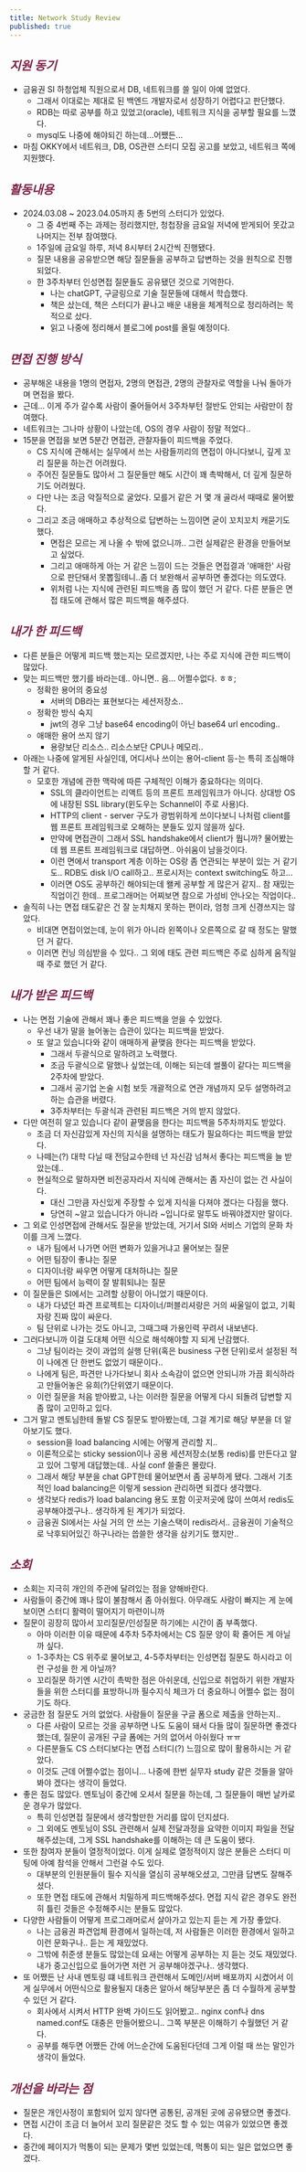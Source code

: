 ```yaml
---
title: Network Study Review
published: true
---
```


## <span style="color:#802548">_지원 동기_</span>
- 금융권 SI 하청업체 직원으로서 DB, 네트워크를 쓸 일이 아예 없었다.
  - 그래서 이대로는 제대로 된 백엔드 개발자로서 성장하기 어렵다고 판단했다.
  - RDB는 따로 공부를 하고 있었고(oracle), 네트워크 지식을 공부할 필요를 느꼈다.
  - mysql도 나중에 해야되긴 하는데...어쨌든...
- 마침 OKKY에서 네트워크, DB, OS관련 스터디 모집 공고를 보았고, 네트워크 쪽에 지원했다.


## <span style="color:#802548">_활동내용_</span>
- 2024.03.08 ~ 2023.04.05까지 총 5번의 스터디가 있었다.
  - 그 중 4번째 주는 과제는 정리했지만, 청첩장을 금요일 저녁에 받게되어 못갔고 나머지는 전부 참여했다.
  - 1주일에 금요일 하루, 저녁 8시부터 2시간씩 진행됐다.
  - 질문 내용을 공유받으면 해당 질문들을 공부하고 답변하는 것을 원칙으로 진행되었다.
  - 한 3주차부터 인성면접 질문들도 공유됐던 것으로 기억한다.
    - 나는 chatGPT, 구글링으로 기술 질문들에 대해서 학습했다.
    - 책은 샀는데, 책은 스터디가 끝나고 배운 내용을 체계적으로 정리하려는 목적으로 샀다.
    - 읽고 나중에 정리해서 블로그에 post를 올릴 예정이다.


## <span style="color:#802548">_면접 진행 방식_</span>
- 공부해온 내용을 1명의 면접자, 2명의 면접관, 2명의 관찰자로 역할을 나눠 돌아가며 면접을 봤다.
- 근데... 이게 주가 갈수록 사람이 줄어들어서 3주차부턴 절반도 안되는 사람만이 참여했다.
- 네트워크는 그나마 상황이 나았는데, OS의 경우 사람이 정말 적었다..
- 15분을 면접을 보면 5분간 면접관, 관찰자들이 피드백을 주었다.
  - CS 지식에 관해서는 실무에서 쓰는 사람들끼리의 면접이 아니다보니, 깊게 꼬리 질문을 하는건 어려웠다.
  - 주어진 질문들도 많아서 그 질문들만 해도 시간이 꽤 촉박해서, 더 깊게 질문하기도 어려웠다.
  - 다만 나는 조금 악질적으로 굴었다. 모를거 같은 거 몇 개 골라서 때때로 물어봤다.
  - 그리고 조금 애매하고 추상적으로 답변하는 느낌이면 굳이 꼬치꼬치 캐묻기도 했다.
    - 면접은 모르는 게 나올 수 밖에 없으니까.. 그런 실제같은 환경을 만들어보고 싶었다.
    - 그리고 애매하게 아는 거 같은 느낌이 드는 것들은 면접결과 '애매한' 사람으로 판단돼서 못뽑힐테니..좀 더 보완해서 공부하면 좋겠다는 의도였다.
    - 위처럼 나는 지식에 관련된 피드백을 좀 많이 했던 거 같다. 다른 분들은 면접 태도에 관해서 많은 피드백을 해주셨다.


## <span style="color:#802548">_내가 한 피드백_</span>
- 다른 분들은 어떻게 피드백 했는지는 모르겠지만, 나는 주로 지식에 관한 피드백이 많았다.
- 맞는 피드백만 했기를 바라는데.. 아니면.. 음... 어쩔수없다. ㅎㅎ;
  - 정확한 용어의 중요성
    - 서버의 DB라는 표현보다는 세션저장소.. 
  - 정확한 방식 숙지
    - jwt의 경우 그냥 base64 encoding이 아닌 base64 url encoding..
  - 애매한 용어 쓰지 않기
    - 용량보단 리소스.. 리소스보단 CPU나 메모리..
- 아래는 나중에 알게된 사실인데, 어디서나 쓰이는 용어-client 등-는 특히 조심해야할 거 같다.
  - 모호한 개념에 관한 맥락에 따른 구체적인 이해가 중요하다는 의미다.
    - SSL의 클라이언트는 리액트 등의 프론트 프레임워크가 아니다. 상대방 OS에 내장된 SSL library(윈도우는 Schannel이 주로 사용)다.
    - HTTP의 client - server 구도가 광범위하게 쓰이다보니 나처럼 client를 웹 프론트 프레임워크로 오해하는 분들도 있지 않을까 싶다.
    - 만약에 면접관이 그래서 SSL handshake에서 client가 뭡니까? 물어봤는데 웹 프론트 프레임워크로 대답하면.. 아쉬움이 남을것이다.
    - 이런 면에서 transport 계층 이하는 OS랑 좀 연관되는 부분이 있는 거 같기도.. RDB도 disk I/O call하고.. 프로시저는 context switching도 하고...
    - 이러면 OS도 공부하긴 해야되는데 왤케 공부할 게 많은거 같지.. 참 재밌는 직업이긴 한데.. 프로그래머는 어찌보면 참으로 가성비 안나오는 직업이다..
- 솔직히 나는 면접 태도같은 건 잘 눈치채지 못하는 편이라, 엄청 크게 신경쓰지는 않았다.
  - 비대면 면접이었는데, 눈이 위가 아니라 왼쪽이나 오른쪽으로 갈 때 정도는 말했던 거 같다.
  - 이러면 컨닝 의심받을 수 있다.. 그 외에 태도 관련 피드백은 주로 심하게 움직일 때 주로 했던 거 같다.





## <span style="color:#802548">_내가 받은 피드백_</span>
- 나는 면접 기술에 관해서 꽤나 좋은 피드백을 얻을 수 있었다.
  - 우선 내가 말을 늘어놓는 습관이 있다는 피드백을 받았다.
  - 또 알고 있습니다와 같이 애매하게 끝맺음 한다는 피드백을 받았다.
    - 그래서 두괄식으로 말하려고 노력했다.
    - 조금 두괄식으로 말했나 싶었는데, 이해는 되는데 썰풀이 같다는 피드백을 2주차에 받았다.
    - 그래서 공기업 논술 시험 보듯 개괄적으로 연관 개념까지 모두 설명하려고 하는 습관을 버렸다.
    - 3주차부터는 두괄식과 관련된 피드백은 거의 받지 않았다. 
- 다만 여전히 알고 있습니다 같이 끝맺음을 한다는 피드백을 5주차까지도 받았다.
  - 조금 더 자신감있게 자신의 지식을 설명하는 태도가 필요하다는 피드백을 받았다.
  - 나떼는(?) 대학 다닐 때 전담교수한테 넌 자신감 넘쳐서 좋다는 피드백을 늘 받았는데.. 
  - 현실적으로 말하자면 비전공자라서 지식에 관해서는 좀 자신이 없는 건 사실이다.
    - 대신 그만큼 자신있게 주장할 수 있게 지식을 다져야 겠다는 다짐을 했다.
    - 당연히 ~알고 있습니다가 아니라 ~입니다로 말투도 바꿔야겠지만 말이다.
- 그 외로 인성면접에 관해서도 질문을 받았는데, 거기서 SI와 서비스 기업의 문화 차이를 크게 느꼈다.
  - 내가 팀에서 나가면 어떤 변화가 있을거냐고 물어보는 질문
  - 어떤 팀장이 좋냐는 질문
  - 디자이너랑 싸우면 어떻게 대처하냐는 질문
  - 어떤 팀에서 능력이 잘 발휘되냐는 질문
- 이 질문들은 SI에서는 고려할 상황이 아니었기 때문이다.
  - 내가 다녔던 파견 프로젝트는 디자이너/퍼블리셔랑은 거의 싸울일이 없고, 기획자랑 진짜 많이 싸운다.
  - 팀 단위로 나가는 것도 아니고, 그때그때 가용인력 꾸려서 내보낸다.
- 그러다보니까 이걸 도대체 어떤 식으로 해석해야할 지 되게 난감했다.
  - 그냥 팀이라는 것이 과업의 실행 단위(혹은 business 구현 단위)로서 설정된 적이 나에겐 단 한번도 없었기 때문이다..
  - 나에게 팀은, 파견만 나가다보니 회사 소속감이 없으면 안되니까 가끔 회식하라고 만들어놓은 유희(?)단위였기 때문이다.
  - 이런 질문을 처음 받아봤고, 나는 이러한 질문을 어떻게 다시 되돌려 답변할 지 좀 많이 고민하고 있다.
- 그거 말고 멘토님한테 돌발 CS 질문도 받아봤는데, 그걸 계기로 해당 부분을 더 알아보기도 했다.
  - session을 load balancing 시에는 어떻게 관리할 지..
  - 이론적으로는 sticky session이나 공용 세션저장소(보통 redis)를 만든다고 알고 있어 그렇게 대답했는데.. 사실 conf 쓸줄은 몰랐다.
  - 그래서 해당 부분을 chat GPT한테 물어보면서 좀 공부하게 됐다. 그래서 기초적인 load balancing은 이렇게 session 관리하면 되겠다 생각했다.
  - 생각보다 redis가 load balancing 용도 포함 이곳저곳에 많이 쓰여서 redis도 공부해야겠구나.. 생각하게 된 계기가 되었다.
  - 금융권 SI에서는 사실 거의 안 쓰는 기술스택이 redis라서.. 금융권이 기술적으로 낙후되어있긴 하구나라는 씁쓸한 생각을 삼키기도 했지만..


## <span style="color:#802548">_소회_</span>
- 소회는 지극히 개인의 주관에 달려있는 점을 양해바란다.
- 사람들이 중간에 꽤나 많이 불참해서 좀 아쉬웠다. 아무래도 사람이 빠지는 게 눈에 보이면 스터디 활력이 떨어지기 마련이니까
- 질문이 굉장히 많아서 꼬리질문/인성질문 하기에는 시간이 좀 부족했다.
  - 아마 이러한 이유 때문에 4주차 5주차에서는 CS 질문 양이 확 줄어든 게 아닐까 싶다.
  - 1-3주차는 CS 위주로 물어보고, 4-5주차부터는 인성면접 질문도 하시라고 이런 구성을 한 게 아닐까?
  - 꼬리질문 하기엔 시간이 촉박한 점은 아쉬운데, 신입으로 취업하기 위한 개발자들을 위한 스터디를 표방하니까 필수지식 체크가 더 중요하니 어쩔수 없는 점이기도 하다.
- 궁금한 점 질문도 거의 없었다. 사람들이 질문을 구글 폼으로 제출을 안하는지..
  - 다른 사람이 모르는 것을 공부하면 나도 도움이 돼서 다들 많이 질문하면 좋겠다 했는데, 질문이 공개된 구글 폼에는 거의 없어서 아쉬웠다 ㅠㅠ
  - 다른분들도 CS 스터디보다는 면접 스터디(?) 느낌으로 많이 활용하시는 거 같았다.
  - 이것도 근데 어쩔수없는 점이니... 나중에 한번 실무자 study 같은 것들을 알아봐야 겠다는 생각이 들었다.
- 좋은 점도 많았다. 멘토님이 중간에 오셔서 질문을 하는데, 그 질문들이 매번 날카로운 경우가 많았다.
  - 특히 인성면접 질문에서 생각할만한 거리를 많이 던지셨다.
  - 그 외에도 멘토님이 SSL 관련해서 실제 전달과정을 요약한 이미지 파일을 전달해주셨는데, 그게 SSL handshake를 이해하는 데 큰 도움이 됐다.
- 또한 참여자 분들이 열정적이었다. 이게 실제로 열정적이지 않은 분들은 스터디 미팅에 아예 참석을 안해서 그런걸 수도 있다.
  - 대부분의 인원분들이 필수 지식을 열심히 공부해오셨고, 그만큼 답변도 잘해주셨다.
  - 또한 면접 태도에 관해서 치밀하게 피드백해주셨다. 면접 지식 같은 경우도 완전히 틀린 것들은 수정해주시는 분들도 많았다.
- 다양한 사람들이 어떻게 프로그래머로서 살아가고 있는지 듣는 게 가장 좋았다.
  - 나는 금융권 파견업체 환경에서 일하는데, 저 사람들은 이러한 환경에서 일하고 이런 문화구나.. 듣는 게 재밌었다.
  - 그밖에 취준생 분들도 많았는데 요새는 어떻게 공부하는 지 듣는 것도 재밌었다. 내가 중고신입으로 들어가면 저런 거 공부해야겠구나.. 생각했다.
- 또 어쨌든 난 사내 멘토링 떄 네트워크 관련해서 도메인/서버 배포까지 시켰어서 이게 실무에서 어떤식으로 활용될지 대충은 알아서 해당부분은 좀 더 수월하게 공부할 수 있던 거 같다.
  - 회사에서 시켜서 HTTP 완벽 가이드도 읽어봤고.. nginx conf나 dns named.conf도 대충은 만들어봤으니.. 그쪽 부분은 이해하기 수월했던 거 같다.
  - 공부를 해두면 어쨌든 간에 어느순간에 도움된다던데 그게 이럴 때 쓰는 말인가 생각이 들었다.


## <span style="color:#802548">_개선을 바라는 점_</span>
- 질문은 개인사정이 포함되어 있지 않다면 공통된, 공개된 곳에 공유됐으면 좋겠다.
- 면접 시간이 조금 더 늘어서 꼬리 질문같은 것도 할 수 있는 여유가 있었으면 좋겠다.
- 중간에 페이지가 먹통이 되는 문제가 몇번 있었는데, 먹통이 되는 일은 없었으면 좋겠다.